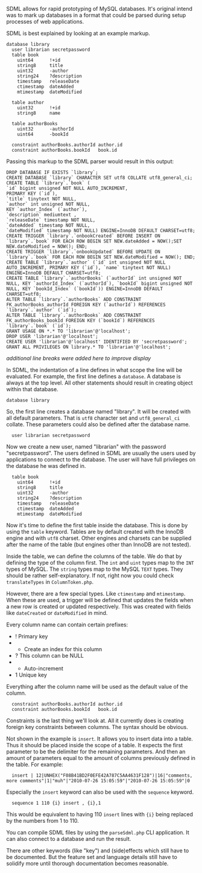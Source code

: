 SDML allows for rapid prototyping of MySQL databases. It's original intend was to mark up databases in a format that could be parsed during setup processes of web applications.

SDML is best explained by looking at an example markup.
```
database library
  user librarian secretpassword
  table book
    uint64      !+id
    string8     title
    uint32      -author
    string24    ?description
    timestamp   releaseDate
    ctimestamp  dateAdded
    mtimestamp  dateModified

  table author
    uint32      !+id
    string8     name

  table authorBooks
    uint32      -authorId
    uint64      -bookId

  constraint authorBooks.authorId author.id
  constraint authorBooks.bookId   book.id
```

Passing this markup to the SDML parser would result in this output:
```
DROP DATABASE IF EXISTS `library`;
CREATE DATABASE `library` CHARACTER SET utf8 COLLATE utf8_general_ci;
CREATE TABLE `library`.`book` (
`id` bigint unsigned NOT NULL AUTO_INCREMENT, 
PRIMARY KEY (`id`), 
`title` tinytext NOT NULL, 
`author` int unsigned NOT NULL, 
KEY `author_Index` (`author`), 
`description` mediumtext , 
`releaseDate` timestamp NOT NULL, 
`dateAdded` timestamp NOT NULL, 
`dateModified` timestamp NOT NULL) ENGINE=InnoDB DEFAULT CHARSET=utf8;
CREATE TRIGGER `library`.`onbookCreated` BEFORE INSERT ON `library`.`book` FOR EACH ROW BEGIN SET NEW.dateAdded = NOW();SET NEW.dateModified = NOW(); END;
CREATE TRIGGER `library`.`onbookUpdated` BEFORE UPDATE ON `library`.`book` FOR EACH ROW BEGIN SET NEW.dateModified = NOW(); END;
CREATE TABLE `library`.`author` (`id` int unsigned NOT NULL AUTO_INCREMENT, PRIMARY KEY (`id`), `name` tinytext NOT NULL) ENGINE=InnoDB DEFAULT CHARSET=utf8;
CREATE TABLE `library`.`authorBooks` (`authorId` int unsigned NOT NULL, KEY `authorId_Index` (`authorId`), `bookId` bigint unsigned NOT NULL, KEY `bookId_Index` (`bookId`)) ENGINE=InnoDB DEFAULT CHARSET=utf8;
ALTER TABLE `library`.`authorBooks` ADD CONSTRAINT FK_authorBooks_authorId FOREIGN KEY (`authorId`) REFERENCES `library`.`author` (`id`);
ALTER TABLE `library`.`authorBooks` ADD CONSTRAINT FK_authorBooks_bookId FOREIGN KEY (`bookId`) REFERENCES `library`.`book` (`id`);
GRANT USAGE ON *.* TO 'librarian'@'localhost';
DROP USER 'librarian'@'localhost';
CREATE USER 'librarian'@'localhost' IDENTIFIED BY 'secretpassword';
GRANT ALL PRIVILEGES ON library.* TO 'librarian'@'localhost';
```
_additional line breaks were added here to improve display_

In SDML, the indentation of a line defines in what scope the line will be evaluated. For example, the first line defines a `database`. A database is always at the top level. All other statements should result in creating object within that database.

```
database library
```
So, the first line creates a database named "library". It will be created with all default parameters. That is `utf8` character set and `utf8_general_ci` collate. These parameters could also be defined after the database name.

```
  user librarian secretpassword
```
Now we create a new user, named "librarian" with the password "secretpassword". The users defined in SDML are usually the users used by applications to connect to the database. The user will have full privileges on the database he was defined in.

```
  table book
    uint64      !+id
    string8     title
    uint32      -author
    string24    ?description
    timestamp   releaseDate
    ctimestamp  dateAdded
    mtimestamp  dateModified
```
Now it's time to define the first table inside the database. This is done by using the `table` keyword. Tables are by default created with the InnoDB engine and with `utf8` charset. Other engines and charsets can be supplied after the name of the table (but engines other than InnoDB are not tested).

Inside the table, we can define the columns of the table. We do that by defining the type of the column first. The `int` and `uint` types map to the `INT` types of MySQL. The `string` types map to the MySQL `TEXT` types. They should be rather self-explanatory. If not, right now you could check `translateTypes` in `ColumnToken.php`.

However, there are a few special types. Like `ctimestamp` and `mtimestamp`. When these are used, a trigger will be defined that updates the fields when a new row is created or updated respectively. This was created with fields like `dateCreated` or `dateModified` in mind.

Every column name can contain certain prefixes:
  * ! Primary key
  * - Create an index for this column
  * ? This column can be NULL
  * + Auto-increment
  * 1 Unique key

Everything after the column name will be used as the default value of the column.

```
  constraint authorBooks.authorId author.id
  constraint authorBooks.bookId   book.id
```
Constraints is the last thing we'll look at. All it currently does is creating foreign key constraints between columns. The syntax should be obvious.

Not shown in the example is `insert`. It allows you to insert data into a table. Thus it should be placed inside the scope of a table. It expects the first parameter to be the delimiter for the remaining parameters. And then an amount of parameters equal to the amount of columns previously defined in the table. For example:
```
  insert | 12|UNHEX("F08B41BD2F0EFE42A787C5AA4631F128")|16|"comments, more comments"|1|"muh"|"2010-07-26 15:05:59"|"2010-07-26 15:05:59"|0
```

Especially the `insert` keyword can also be used with the `sequence` keyword.
```
  sequence 1 110 {i} insert , {i},1
```
This would be equivalent to having 110 `insert` lines with `{i}` being replaced by the numbers from 1 to 110.

You can compile SDML files by using the `parseSdml.php` CLI application. It can also connect to a database and run the result.

There are other keywords (like "key") and (side)effects which still have to be documented. But the feature set and language details still have to solidify more until thorough documentation becomes reasonable.